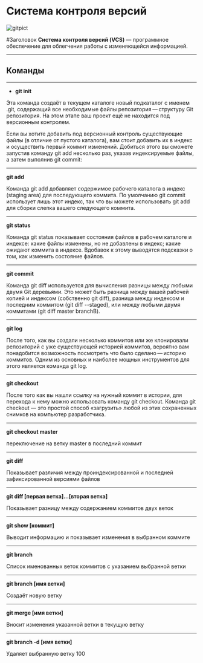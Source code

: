# Система контроля версий

<image src="/GIT_LESSON2/img1.png" alt="gitpict">

<!---
Картинку добавила, но она не отображается
-->
#Заголовок
**Cистема контроля версий (VCS)** — программное обеспечение для облегчения работы с изменяющейся информацией.

---

## Команды

---

- **git init**

Эта команда создаёт в текущем каталоге новый подкаталог с именем .git, содержащий все необходимые файлы репозитория — структуру Git репозитория. На этом этапе ваш проект ещё не находится под версионным контролем.

Если вы хотите добавить под версионный контроль существующие файлы (в отличие от пустого каталога), вам стоит добавить их в индекс и осуществить первый коммит изменений. Добиться этого вы сможете запустив команду git add несколько раз, указав индексируемые файлы, а затем выполнив git commit:

---

**git add**

Команда git add добавляет содержимое рабочего каталога в индекс (staging area) для последующего коммита. По умолчанию git commit использует лишь этот индекс, так что вы можете использовать git add для сборки слепка вашего следующего коммита.

---

**git status**

Команда git status показывает состояния файлов в рабочем каталоге и индексе: какие файлы изменены, но не добавлены в индекс; какие ожидают коммита в индексе. Вдобавок к этому выводятся подсказки о том, как изменить состояние файлов.

---

**git commit**

Команда git diff используется для вычисления разницы между любыми двумя Git деревьями. Это может быть разница между вашей рабочей копией и индексом (собственно git diff), разница между индексом и последним коммитом (git diff --staged), или между любыми двумя коммитами (git diff master branchB).

---

**git log**

После того, как вы создали несколько коммитов или же клонировали репозиторий с уже существующей историей коммитов, вероятно вам понадобится возможность посмотреть что было сделано — историю коммитов. Одним из основных и наиболее мощных инструментов для этого является команда git log.

---

**git checkout**

После того как вы нашли ссылку на нужный коммит в истории, для перехода к нему можно использовать команду git checkout. Команда git checkout — это простой способ «загрузить» любой из этих сохраненных снимков на компьютер разработчика.

---

**git checkout master**

переключение на ветку master в последний коммит

---

**git diff**

Показывает различия между проиндексированной и последней зафиксированной версиями файлов

---

**git diff [первая ветка]...[вторая ветка]**

Показывает разницу между содержанием коммитов двух веток

---

**git show [коммит]**

Выводит информацию и показывает изменения в выбранном коммите

---

**git branch**

Список именованных веток коммитов с указанием выбранной ветки

---

**git branch [имя ветки]**

Создаёт новую ветку

---

**git merge [имя ветки]**

Вносит изменения указанной ветки в текущую ветку

---

**git branch -d [имя ветки]**

Удаляет выбранную ветку
100
